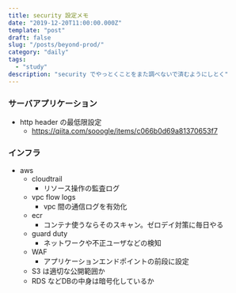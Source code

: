 ```yaml
---
title: security 設定メモ
date: "2019-12-20T11:00:00.000Z"
template: "post"
draft: false
slug: "/posts/beyond-prod/"
category: "daily"
tags:
  - "study"
description: "security でやっとくことをまた調べないで済むようにしとく"
---
```


### サーバアプリケーション

- http header の最低限設定
  - https://qiita.com/sooogle/items/c066b0d69a81370653f7

### インフラ

- aws
  - cloudtrail
    - リソース操作の監査ログ
  - vpc flow logs
    - vpc 間の通信ログを有効化
  - ecr
    - コンテナ使うならそのスキャン。ゼロデイ対策に毎日やる
  - guard duty
    - ネットワークや不正ユーザなどの検知
  - WAF
    - アプリケーションエンドポイントの前段に設定
  - S3 は適切な公開範囲か
  - RDS などDBの中身は暗号化しているか